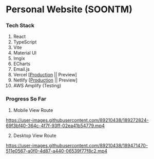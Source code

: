 # Personal Website (SOONTM)

### Tech Stack

1. React
2. TypeScript
3. Vite
4. Material UI
5. Imgix
6. ECharts
7. Email.js
8. Vercel [[Production](https://ayanava-karmakar.vercel.app) || Preview]
9. Netlify [[Production](https://ayanava-karmakar.netlify.app) || Preview]
10. AWS Amplify (Testing)

### Progress So Far

1. Mobile View Route



https://user-images.githubusercontent.com/89210438/189272824-69f3bf40-364c-4f7f-93ff-02ea41b54779.mp4


2. Desktop View Route





https://user-images.githubusercontent.com/89210438/189471470-511e0567-a0f0-4d87-a440-06539f77f8c2.mp4





















